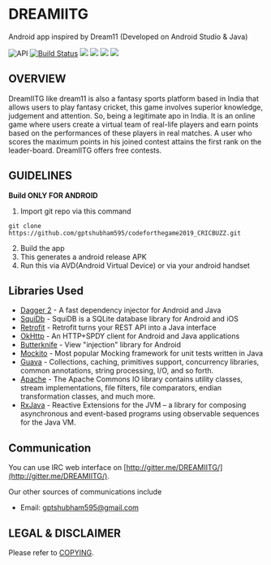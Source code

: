 

# **DREAMIITG**


Android app inspired by Dream11 (Developed on Android Studio & Java)




 ![API](https://img.shields.io/badge/API-17%2B-blue.svg?style=flat)
 [![Build Status](https://travis-ci.org/googlesamples/google-services.svg?branch=master)](https://travis-ci.org/googlesamples/google-services)
 ![](https://img.shields.io/badge/-Java-brightgreen.svg)
 ![](https://img.shields.io/badge/-XML-blue.svg)
 ![](https://img.shields.io/badge/Android%20SDK%20Version-28.0.0-brightgreen.svg)
 [![](https://img.shields.io/badge/chat-on%20gitter-brightgreen.svg)](https://gitter.me/DREAMIITG)
 



## OVERVIEW


DreamIITG like dream11 is also a fantasy sports platform based in India that allows users to play fantasy cricket, this game involves superior knowledge, judgement and attention. So,  being a legitimate apo in India. It is an online game where users create a virtual team of real-life players and earn points based on the performances of these players in real matches. A user who scores the maximum points in his joined contest attains the first rank on the leader-board. DreamIITG offers free contests. 



## GUIDELINES

**Build ONLY FOR ANDROID**

1) Import git repo via this command
```
git clone https://github.com/gptshubham595/codeforthegame2019_CRICBUZZ.git
```
2) Build the app
3) This generates a android release APK
4) Run this via AVD(Android Virtual Device) or via your android handset



## Libraries Used

- [Dagger 2](https://github.com/google/dagger) - A fast dependency injector for Android and Java
- [SquiDb](https://github.com/yahoo/squidb) - SquiDB is a SQLite database library for Android and iOS
- [Retrofit](http://square.github.io/retrofit/) - Retrofit turns your REST API into a Java interface
- [OkHttp](https://github.com/square/okhttp) - An HTTP+SPDY client for Android and Java applications
- [Butterknife](http://jakewharton.github.io/butterknife/) - View "injection" library for Android
- [Mockito](https://github.com/mockito/mockito) - Most popular Mocking framework for unit tests written in Java 
- [Guava](https://github.com/google/guava) - Collections, caching, primitives support, concurrency libraries, common annotations, string processing, I/O, and so forth.
- [Apache](https://github.com/apache/commons-io) - The Apache Commons IO library contains utility classes, stream implementations, file filters, file comparators, endian transformation classes, and much more.
- [RxJava](https://github.com/ReactiveX/RxJava) - Reactive Extensions for the JVM – a library for composing asynchronous and event-based programs using observable sequences for the Java VM.



## Communication


You can use IRC web interface on [http://gitter.me/DREAMIITG/](http://gitter.me/DREAMIITG/).

Our other sources of communications include

- Email: gptshubham595@gmail.com 



## LEGAL & DISCLAIMER

Please refer to [COPYING](LICENSE).





























